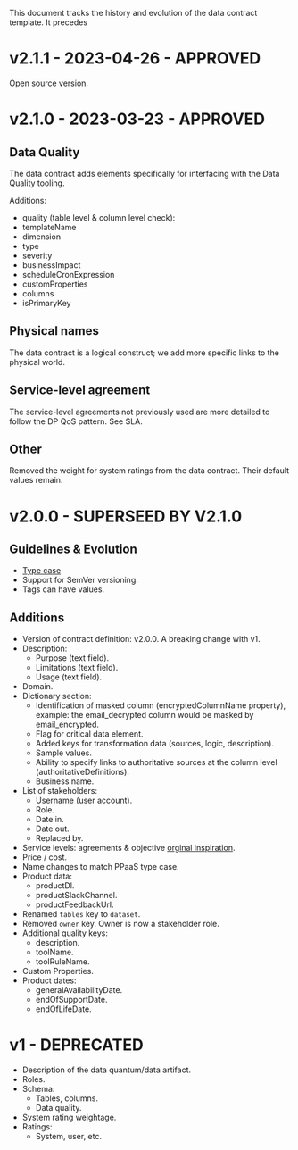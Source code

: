 This document tracks the history and evolution of the data contract template. It precedes 

# v2.1.1 - 2023-04-26 - APPROVED

Open source version.

# v2.1.0 - 2023-03-23 - APPROVED

## Data Quality
The data contract adds elements specifically for interfacing with the Data Quality tooling. 

Additions:
* quality (table level & column level check):
* templateName
* dimension
* type
* severity
* businessImpact
* scheduleCronExpression 
* customProperties
* columns
* isPrimaryKey

## Physical names
The data contract is a logical construct; we add more specific links to the physical world.

## Service-level agreement
The service-level agreements not previously used are more detailed to follow the DP QoS pattern. See SLA.

## Other
Removed the weight for system ratings from the data contract. Their default values remain.

# v2.0.0 - SUPERSEED BY V2.1.0

## Guidelines & Evolution
* [Type case](https://google.github.io/styleguide/jsoncstyleguide.xml?showone=Property_Name_Format#Property_Name_Format)
* Support for SemVer versioning.
* Tags can have values.

## Additions
* Version of contract definition: v2.0.0. A breaking change with v1.
* Description:
  * Purpose (text field).
  * Limitations (text field).
  * Usage (text field).
* Domain.
* Dictionary section:
  * Identification of masked column (encryptedColumnName property), example: the email_decrypted column would be masked by email_encrypted.
  * Flag for critical data element.
  * Added keys for transformation data (sources, logic, description).
  * Sample values.
  * Ability to specify links to authoritative sources at the column level (authoritativeDefinitions).
  * Business name.
* List of stakeholders:
  * Username (user account).
  * Role.
  * Date in.
  * Date out.
  * Replaced by.
* Service levels: agreements & objective [orginal inspiration](https://medium.com/@jgperrin/meet-cactar-the-mongolian-warlord-of-data-quality-d7bdbd6a5398).
* Price / cost.
* Name changes to match PPaaS type case.
* Product data:
  * productDl.
  * productSlackChannel.
  * productFeedbackUrl.
* Renamed `tables` key to `dataset`.
* Removed `owner` key.  Owner is now a stakeholder role.
* Additional quality keys:
  * description.
  * toolName.
  * toolRuleName.
* Custom Properties.
* Product dates:
  * generalAvailabilityDate.
  * endOfSupportDate.
  * endOfLifeDate.

# v1 - DEPRECATED
* Description of the data quantum/data artifact.
* Roles.
* Schema:
  * Tables, columns.
  * Data quality.
* System rating weightage.
* Ratings:
  * System, user, etc.